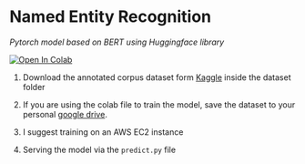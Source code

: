 # Named Entity Recognition

*Pytorch model based on BERT using Huggingface library*


[![Open In Colab](https://colab.research.google.com/assets/colab-badge.svg)](https://colab.research.google.com/github/patzaa/Entity_Recognition_BERT/blob/master/NER_BERT_training.ipynb) 


1. Download the annotated corpus dataset form [Kaggle](https://www.kaggle.com/abhinavwalia95/entity-annotated-corpus) inside the dataset folder 
 
 
 
2. If you are using the colab file to train the model, save the dataset to your personal [google drive](https://drive.google.com/drive/my-drive). 

3. I suggest training on an AWS EC2 instance 

4. Serving the model via the ```predict.py``` file

